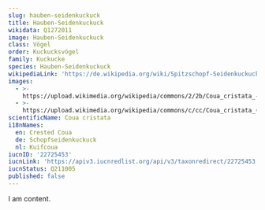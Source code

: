 ```yaml
---
slug: hauben-seidenkuckuck
title: Hauben-Seidenkuckuck
wikidata: Q1272011
image: Hauben-Seidenkuckuck
class: Vögel
order: Kuckucksvögel
family: Kuckucke
species: Hauben-Seidenkuckuck
wikipediaLink: 'https://de.wikipedia.org/wiki/Spitzschopf-Seidenkuckuck'
images:
  - >-
    https://upload.wikimedia.org/wikipedia/commons/2/2b/Coua_cristata_-Toledo_Zoo,_Ohio,_USA-8a_(1).jpg
  - >-
    https://upload.wikimedia.org/wikipedia/commons/c/cc/Coua_cristata_(Hauben-Seidenkuckuck_-_Crested_Coua)_-_Weltvogelpark_Walsrode_2013-08—130718_0206.jpg
scientificName: Coua cristata
i18nNames:
  en: Crested Coua
  de: Schopfseidenkuckuck
  nl: Kuifcoua
iucnID: '22725453'
iucnLink: 'https://apiv3.iucnredlist.org/api/v3/taxonredirect/22725453'
iucnStatus: Q211005
published: false
---
```


I am content.
